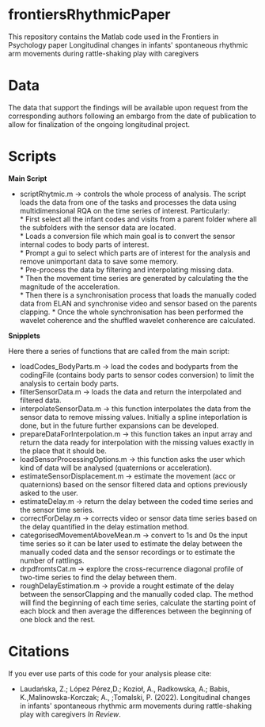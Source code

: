 # frontiersRhythmicPaper
This repository contains the Matlab code used in the Frontiers in Psychology paper Longitudinal changes in infants' spontaneous rhythmic arm movements during rattle-shaking play with caregivers


# Data
The data that support the findings will be available upon request from the corresponding authors following an embargo from the date of publication to allow for finalization of the ongoing longitudinal project. 

# Scripts

**Main Script**

- scriptRhytmic.m -> controls the whole process of analysis. The script loads the data from one of the tasks and processes the data using multidimensional RQA on the time series of interest. Particularly: \
      * First select all the infant codes and visits from a parent folder where all the subfolders with the sensor data are located. \
      * Loads a conversion file which main goal is to convert the sensor internal codes to body parts of interest.\
      * Prompt a gui to select which parts are of interest for the analysis and remove unimportant data to save some memory.\
      * Pre-process the data by filtering and interpolating missing data.\
      * Then the movement time series are generated by calculating the the magnitude of the acceleration. \
      * Then there is a synchronisation process that loads the manually coded data from ELAN and synchronise video and sensor based on the parents clapping. 
      * Once the whole synchronisation has been performed the wavelet coherence and the shuffled wavelet conherence are calculated.


**Snipplets**

Here there a series of functions that are called from the main script:

- loadCodes_BodyParts.m -> load the codes and bodyparts from the codingFile (contains body parts to sensor codes conversion) to limit the analysis to certain body parts. 
- filterSensorData.m -> loads the data and return the interpolated and filtered data.
- interpolateSensorData.m -> this function interpolates the data from the sensor data to remove missing values. Initially a spline inteporlation is done, but in the future further expansions can be developed. 
- prepareDataForInterpolation.m -> this function takes an input array and return the data ready for interpolation with the missing values exactly in the place that it should be. 
- loadSensorProcessingOptions.m -> this function asks the user which kind of data will be analysed (quaternions or acceleration).
- estimateSensorDisplacement.m ->  estimate the movement (acc or quaternions) based on the sensor filtered data and options previously asked to the user.
- estimateDelay.m -> return the delay between the coded time series and the sensor time series.
- correctForDelay.m -> corrects video or sensor data time series based on the delay quantified in the delay estimation method. 
- categorisedMovementAboveMean.m -> convert to 1s and 0s the input time series so it can be later used to estimate the delay between the manually coded data and the sensor recordings or to estimate the number of rattlings.
- drpdfromtsCat.m -> explore the cross-recurrence diagonal profile of two-time series to find the delay between them.
- roughDelayEstimation.m -> provide a rought estimate of the delay between the sensorClapping and the manually coded clap. The method will find the beginning of each time series, calculate the starting point of each block and then average the differences between the beginning of one block and the rest. 

# Citations

If you ever use parts of this code for your analysis please cite:

- Laudańska, Z.; López Pérez,D.; Kozioł, A., Radkowska, A.; Babis, K.,Malinowska-Korczak; A., ;Tomalski, P. (2022). Longitudinal changes in infants' spontaneous rhythmic arm movements during rattle-shaking play with caregivers _In Review_.
